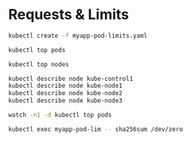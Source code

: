 # Requests & Limits

```bash
kubectl create -f myapp-pod-limits.yaml
```

```bash
kubectl top pods
```

```bash
kubectl top nodes
```

```bash
kubectl describe node kube-control1
kubectl describe node kube-node1
kubectl describe node kube-node2
kubectl describe node kube-node3
```

```bash
watch -n1 -d kubectl top pods
```

```bash
kubectl exec myapp-pod-lim -- sha256sum /dev/zero
```

